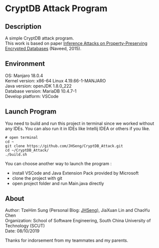 # CryptDB Attack Program
## Description
A simple CryptDB attack program.  
This work is based on paper [Inference Attacks on Property-Preserving Encrypted Databases](http://cs.brown.edu/~seny/pubs/edb.pdf) (Naveed, 2015).
## Environment
OS: Manjaro 18.0.4  
Kernel version: x86-64 Linux 4.19.66-1-MANJARO  
Java version: openJDK 1.8.0_222  
Database version: MariaDB 10.4.7-1  
Develop platform: VSCode  
## Launch Program
You need to build and run this project in terminal since we worked without any IDEs. You can also run it in IDEs like Intellij IDEA or others if you like.
```
# open terminal
cd ~
git clone https://github.com/JHSeng/CryptDB_Attack.git
cd ~/CryptDB_Attack/
./build.sh
```
You can choose another way to launch the program :
* install VSCode and Java Extension Pack provided by Microsoft
* clone the project with git
* open project folder and run Main.java directly
## About
Author: TzeHim Sung (Personal Blog: [JHSeng](http://www.cnblogs.com/JHSeng/)), JiaXuan Lin and ChaoYu Chen  
Organization: School of Software Engineering, South China University of Technology (SCUT)  
Date: 08/10/2019  

Thanks for indorsement from my teammates and my parents.